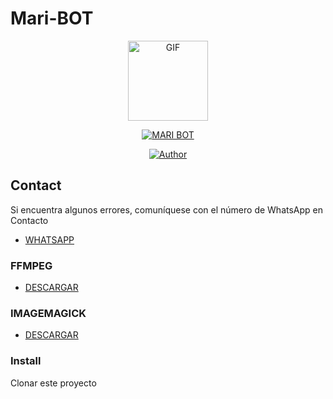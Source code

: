 # Mari-BOT

 <p align="center">
<img src="https://media.giphy.com/media/4dM1U76aAQ3dbE6bc3/giphy.gif" alt="GIF" width="128" height="128"/>
</p>
<p align="center">
<a href="#"><img title="MARI BOT" src="https://img.shields.io/badge/MARI BOT-green?colorA=%23ff0000&colorB=%23017e40&style=for-the-badge"></a>
</p>
<p align="center">
<a href="https://github.com/kev-Ml-BOT"><img title="Author" src="https://img.shields.io/badge/Author-KEV-orange.svg?style=for-the-badge&logo=github"></a>

## Contact

Si encuentra algunos errores, comuníquese con el número de WhatsApp en Contacto

- [WHATSAPP](https://wa.me/+573136463626)

### FFMPEG
- [DESCARGAR](https://ffmpeg.org/)

### IMAGEMAGICK
- [DESCARGAR](https://imagemagick.org/script/download.php)


### Install
Clonar este proyecto

